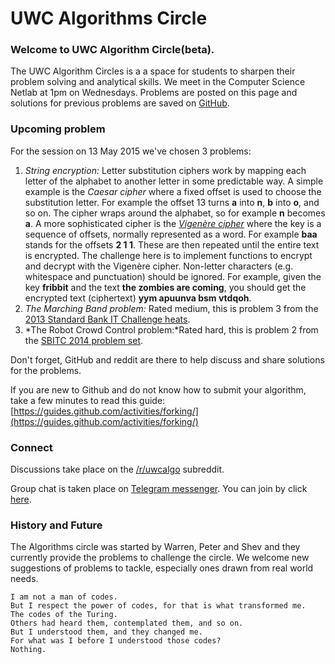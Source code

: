 UWC Algorithms Circle
=====================

### [](#welcome-to-uwc-algorithm-circlebeta)Welcome to UWC Algorithm Circle(beta).

The UWC Algorithm Circles is a a space for students to sharpen their
problem solving and analytical skills. We meet in the Computer Science
Netlab at 1pm on Wednesdays. Problems are posted on this page and
solutions for previous problems are saved on
[GitHub](https://github.com/uwcalgo/sessions).

### [](#upcoming_problem)Upcoming problem

For the session on 13 May 2015 we've chosen 3 problems:

1.  *String encryption:* Letter substitution ciphers work by mapping
    each letter of the alphabet to another letter in some predictable
    way. A simple example is the
    [](http://en.wikipedia.org/wiki/Caesar_cipher)*Caesar cipher* where
    a fixed offset is used to choose the substitution letter. For
    example the offset 13 turns **a** into **n**, **b** into **o**, and
    so on. The cipher wraps around the alphabet, so for example **n**
    becomes **a**. A more sophisticated cipher is the *[Vigenère
    cipher](http://en.wikipedia.org/wiki/Vigen%C3%A8re_cipher)* where
    the key is a sequence of offsets, normally represented as a word.
    For example **baa** stands for the offsets **2 1 1**. These are then
    repeated until the entire text is encrypted. The challenge here is
    to implement functions to encrypt and decrypt with the Vigenère
    cipher. Non-letter characters (e.g. whitespace and punctuation)
    should be ignored. For example, given the key **fribbit** and the
    text **the zombies are coming**, you should get the encrypted text
    (ciphertext) **yym apuunva bsm vtdqoh**.
2.  *The Marching Band problem:* Rated medium, this is problem 3 from
    the [2013 Standard Bank IT Challenge
    heats](http://www.olympiad.org.za/olympiad/wp-content/uploads/2013/01/SBITC-Heats-Problems-v-13-04-14-Final.pdf).
3.  *The Robot Crowd Control problem:*Rated hard, this is problem 2 from
    the [SBITC 2014 problem
    set](http://www.olympiad.org.za/olympiad/wp-content/uploads/2014/09/2014-SBITC-Complete-problem-set.pdf).

Don't forget, GitHub and reddit are there to help discuss and share
solutions for the problems.

If you are new to Github and do not know how to submit your algorithm,
take a few minutes to read this guide:
[https://guides.github.com/activities/forking/](https://guides.github.com/activities/forking/)

### [](#connect) Connect

Discussions take place on the
[/r/uwcalgo](http://www.reddit.com/r/uwcalgo) subreddit.

Group chat is taken place on [Telegram
messenger](http://www.telegram.org). You can join by click
[here](https://telegram.me/joinchat/Aq4WFAEeowo9zScgwZ2e_g).

### [](#misc)History and Future

The Algorithms circle was started by Warren, Peter and Shev and they
currently provide the problems to challenge the circle. We welcome new
suggestions of problems to tackle, especially ones drawn from real world
needs.

    I am not a man of codes.
    But I respect the power of codes, for that is what transformed me.
    The codes of the Turing.
    Others had heard them, contemplated them, and so on.
    But I understood them, and they changed me.
    For what was I before I understood those codes?
    Nothing.
